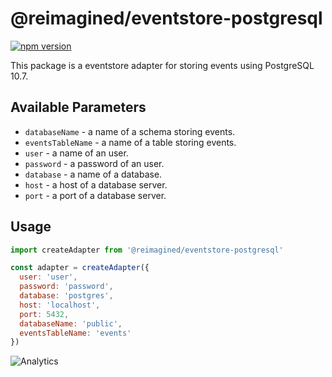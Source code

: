 # **@reimagined/eventstore-postgresql**
[![npm version](https://badge.fury.io/js/@reimagined/eventstore-postgresql.svg)](https://badge.fury.io/js/@reimagined/eventstore-postgresql)

This package is a eventstore adapter for storing events using PostgreSQL 10.7.

## Available Parameters

* `databaseName` - a name of a schema storing events.
* `eventsTableName` - a name of a table storing events.
* `user` - a name of an user.
* `password` - a password of an user.
* `database` - a name of a database.
* `host` - a host of a database server.
* `port` - a port of a database server.


## Usage

```js
import createAdapter from '@reimagined/eventstore-postgresql'

const adapter = createAdapter({
  user: 'user',
  password: 'password',
  database: 'postgres',
  host: 'localhost',
  port: 5432,
  databaseName: 'public',
  eventsTableName: 'events'
})
```

![Analytics](https://ga-beacon.appspot.com/UA-118635726-1/packages-@reimagined/eventstore-postgresql-readme?pixel)

